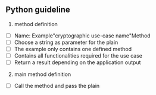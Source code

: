 ## Python guideline

1) method definition
- [ ] Name: Example"cryptographic use-case name"Method
- [ ] Choose a string as parameter for the plain
- [ ] The example only contains one defined method
- [ ] Contains all functionalities required for the use case
- [ ] Return a result depending on the application output

2) main method definition
- [ ] Call the method and pass the plain